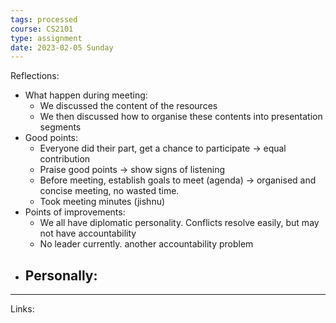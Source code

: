 ```yaml
---
tags: processed
course: CS2101
type: assignment
date: 2023-02-05 Sunday
---
```


Reflections:
- What happen during meeting:
	- We discussed the content of the resources 
	- We then discussed how to organise these contents into presentation segments
- Good points:
	- Everyone did their part, get a chance to participate → equal contribution
	- Praise good points → show signs of listening
	- Before meeting, establish goals to meet (agenda) → organised and concise meeting, no wasted time. 
	- Took meeting minutes (jishnu)
- Points of improvements:
	- We all have diplomatic personality. Conflicts resolve easily, but may not have accountability
	- No leader currently. another accountability problem
- Personally:
	- 







---
Links:
